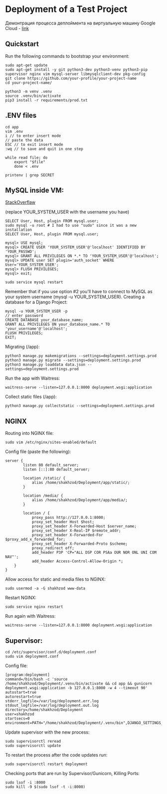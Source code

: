# Deployment of a Test Project

Демонтрация процесса деплоймента на виртуальную машину Google Cloud - [link](https://www.youtube.com/watch?v=dKnYNrBoqQc)

## Quickstart

Run the following commands to bootstrap your environment:
    
    sudo apt-get update
    sudo apt-get install -y git python3-dev python3-venv python3-pip supervisor nginx vim mysql-server libmysqlclient-dev pkg-config
    git clone https://github.com/your-profile/your-project-name
    cd your-project-name/
  
    python3 -m venv .venv   
    source .venv/bin/activate
    pip3 install -r requirements/prod.txt 

## .ENV files

    cd app
    vim .env
    i // to enter insert mode
    // paste the data
    ESC // to exit insert mode
    :wq // to save and quit in one step
    
    while read file; do
        export "$file"
        done < .env

    printenv | grep SECRET

## MySQL inside VM:

[StackOverflaw](https://stackoverflow.com/questions/39281594/error-1698-28000-access-denied-for-user-rootlocalhost)

(replace YOUR_SYSTEM_USER with the username you have)

    SELECT User, Host, plugin FROM mysql.user;
    sudo mysql -u root # I had to use "sudo" since it was a new installation
    SELECT User, Host, plugin FROM mysql.user;

    mysql> USE mysql;
    mysql> CREATE USER 'YOUR_SYSTEM_USER'@'localhost' IDENTIFIED BY 'YOUR_PASSWD';
    mysql> GRANT ALL PRIVILEGES ON *.* TO 'YOUR_SYSTEM_USER'@'localhost';
    mysql> UPDATE user SET plugin='auth_socket' WHERE User='YOUR_SYSTEM_USER';
    mysql> FLUSH PRIVILEGES;
    mysql> exit;

    sudo service mysql restart

Remember that if you use option #2 you'll have to connect to MySQL as your system username (mysql -u YOUR_SYSTEM_USER).
Creating a database for a Django Project:

    mysql -u YOUR_SYSTEM_USER -p
    // enter password
    CREATE DATABASE your_database_name;
    GRANT ALL PRIVILEGES ON your_database_name.* TO 'your_username'@'localhost';
    FLUSH PRIVILEGES;
    EXIT;

Migrating (/app):

    python3 manage.py makemigrations --settings=deployment.settings.prod
    python3 manage.py migrate --settings=deployment.settings.prod
    python3 manage.py loaddata data.json --settings=deployment.settings.prod

Run the app with Waitress:

    waitress-serve --listen=127.0.0.1:8000 deployment.wsgi:application
    
Collect static files (/app):

    python3 manage.py collectstatic --settings=deployment.settings.prod

## NGINX   

Routing into NGINX file:

    sudo vim /etc/nginx/sites-enabled/default  
    
Config file (paste the following):

    server {
            listen 80 default_server;
            listen [::]:80 default_server;

            location /static/ {
                alias /home/shakhzod/Deployment/app/static/; 
            }

            location /media/ {
                alias /home/shakhzod/Deployment/app/media/; 
            }

            location / {
                proxy_pass http://127.0.0.1:8000;
                proxy_set_header Host $host;
                proxy_set_header X-Forwarded-Host $server_name;
                proxy_set_header X-Real-IP $remote_addr;
                proxy_set_header X-Forwarded-For $proxy_add_x_forwarded_for;
                proxy_set_header X-Forwarded-Proto $scheme;
                proxy_redirect off;
                add_header P3P 'CP="ALL DSP COR PSAa OUR NOR ONL UNI COM NAV"';
                add_header Access-Control-Allow-Origin *;
        }
    }

Allow access for static and media files to NGINX:

    sudo usermod -a -G shakhzod www-data
    
Restart NGINX:
    
    sudo service nginx restart

Run again with Waitress:

    waitress-serve --listen=127.0.0.1:8000 deployment.wsgi:application

## Supervisor:

    cd /etc/supervisor/conf.d/deployment.conf
    sudo vim deployment.conf
    
Config file:
    
    [program:deployment]
    command=/bin/bash -c 'source /home/shakhzod/Deployment/.venv/bin/activate && cd app && gunicorn deployment.wsgi:application -b 127.0.0.1:8000 -w 4 --timeout 90'
    autostart=true
    autorestart=true
    stderr_logfile=/var/log/deployment.err.log
    stdout_logfile=/var/log/deployment.out.log
    directory=/home/shakhzod/Deployment
    user=shakhzod
    startsecs=0
    environment=PATH="/home/shakhzod/Deployment/.venv/bin",DJANGO_SETTINGS_MODULE="deployment.settings.prod"

    
Update supervisor with the new process:
    
    sudo supervisorctl reread
    sudo supervisorctl update
    
To restart the process after the code updates run:

    sudo supervisorctl restart deployment

Checking ports that are run by Supervisor/Gunicorn, Killing Ports:

    sudo lsof -i :8000
    sudo kill -9 $(sudo lsof -t -i:8000)
